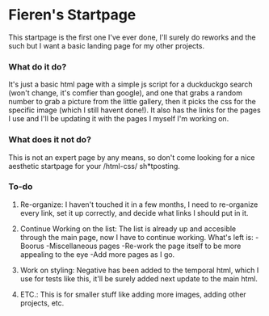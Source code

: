 # Fieren's Startpage

This startpage is the first one I've ever done, I'll surely do reworks and the such but I want a basic landing page for my other projects.

### What do it do?

It's just a basic html page with a simple js script for a duckduckgo search (won't change, it's comfier than google), and one that grabs a random number to grab a picture from the little gallery, then it picks the css for the specific image (which I still havent done!). It also has the links for the pages I use and I'll be updating it with the pages I myself I'm working on.

### What does it not do?

This is not an expert page by any means, so don't come looking for a nice aesthetic startpage for your /html-css/ sh*tposting.

### To-do

1) Re-organize: I haven't touched it in a few months, I need to re-organize every link, set it up correctly, and decide what links I should put in it.

2) Continue Working on the list: The list is already up and accesible through the main page, now I have to continue working. What's left is:
 -Boorus
 -Miscellaneous pages
 -Re-work the page itself to be more appealing to the eye
 -Add more pages as I go.

3) Work on styling: Negative has been added to the temporal html, which I use for tests like this, it'll be surely added next update to the main html.

4) ETC.: This is for smaller stuff like adding more images, adding other projects, etc.
